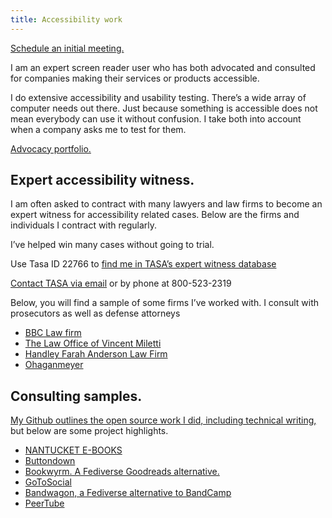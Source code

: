 ```yaml
---
title: Accessibility work
---
```


[Schedule an initial meeting.](https://calendly.com/weirdwriter/60min?back=1)

I am an expert screen reader user who has both advocated and consulted for companies making their services or products accessible.

I do extensive accessibility and usability testing. There’s a wide array of computer needs out there. Just because something is accessible does not mean everybody can use it without confusion. I take both into account when a company asks me to test for them.

[Advocacy portfolio.](/posts/tags/highlights)

## Expert accessibility witness.

I am often asked to contract with many lawyers and law firms to become an expert witness for accessibility related cases. Below are the firms and individuals I contract with regularly.

I’ve helped win many cases without going to trial.

Use Tasa ID 22766 to [find me in TASA’s expert witness database](https://www.tasanet.com/Search-Experts)

[Contact TASA via email](mailto:experts@tasanet.com?subject=Tasa%20ID%3A%2022766&body=I%27m%20interested%20in%20learning%20more%20about%20the%20expert%20with%20the%20Tasa%20ID%2022766%20for%20a%20web%20accessibility%20case.%20Could%20you%20send%20me%20more%20information%20about%20this%20expert%3F) or by phone at 800-523-2319

Below, you will find a sample of some firms I’ve worked with. I consult with prosecutors as well as defense attorneys

- [BBC Law firm](https://www.bbclawfirm.com/)
- [The Law Office of Vincent Miletti](https://milettilaw.com/contact-us)
- [Handley Farah Anderson Law Firm](https://www.hfajustice.com/attorneys/matthew-handley/)
- [Ohaganmeyer](https://ohaganmeyer.com/lawyer/ryan-t-benson/)

## Consulting samples.

[My Github outlines the open source work I did, including technical writing,](https://github.com/rkingett) but below are some project highlights.

* [NANTUCKET E-BOOKS](https://nantucketebooks.com/)
* [Buttondown](https://buttondown.com/refer/weirdwriter)
* [Bookwyrm. A Fediverse Goodreads alternative.](https://joinbookwyrm.com/instances/)
* [GoToSocial](https://gotosocial.org/)
* [Bandwagon, a Fediverse alternative to BandCamp](https://bandwagon.fm/)
* [PeerTube](https://joinpeertube.org/)